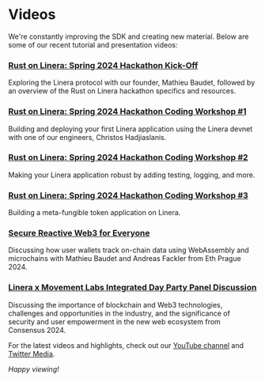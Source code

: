# Videos

We're constantly improving the SDK and creating new material. Below are some of
our recent tutorial and presentation videos:

### [Rust on Linera: Spring 2024 Hackathon Kick-Off](https://www.youtube.com/watch?v=gVOHsS7d5qI)

Exploring the Linera protocol with our founder, Mathieu Baudet, followed by an
overview of the Rust on Linera hackathon specifics and resources.

### [Rust on Linera: Spring 2024 Hackathon Coding Workshop #1](https://www.youtube.com/watch?v=Px_9AapmZPY)

Building and deploying your first Linera application using the Linera devnet
with one of our engineers, Christos Hadjiaslanis.

### [Rust on Linera: Spring 2024 Hackathon Coding Workshop #2](https://www.youtube.com/watch?v=Y-wunX2SwSs)

Making your Linera application robust by adding testing, logging, and more.

### [Rust on Linera: Spring 2024 Hackathon Coding Workshop #3](https://www.youtube.com/watch?v=UkAYdolV9vw)

Building a meta-fungible token application on Linera.

### [Secure Reactive Web3 for Everyone](https://www.youtube.com/watch?v=GViOuQzs_fo)

Discussing how user wallets track on-chain data using WebAssembly and
microchains with Mathieu Baudet and Andreas Fackler from Eth Prague 2024.

### [Linera x Movement Labs Integrated Day Party Panel Discussion](https://www.youtube.com/watch?v=BSWEZU70WAE)

Discussing the importance of blockchain and Web3 technologies, challenges and
opportunities in the industry, and the significance of security and user
empowerment in the new web ecosystem from Consensus 2024.

For the latest videos and highlights, check out our
[YouTube channel](https://www.youtube.com/@linera_io) and
[Twitter Media](https://twitter.com/linera_io).

_Happy viewing!_
